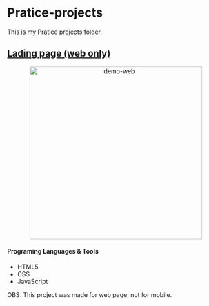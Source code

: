 # Pratice-projects

This is my Pratice projects folder.

## [Lading page (web only)](https://github.com/yuridapaz/Pratice-projects/tree/master/First%20personal%20landing%20page)


<div align="center">
    <img src="https://github.com/yuridapaz/Pratice-projects/blob/master/Images%20%26%20Gifs/First%20personal%20landing%20page.gif" alt="demo-web" height="400">
</div>

#### Programing Languages & Tools

- HTML5
- CSS
- JavaScript

OBS: This project was made for web page, not for mobile. 

